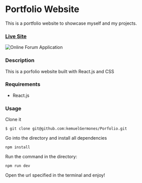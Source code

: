 # Portfolio Website

This is a portfolio website to showcase myself and my projects. 

### [Live Site](https://portfolio-6a152.web.app)

![Online Forum Application](https://res.cloudinary.com/de9dxfdav/image/upload/v1668086348/Project%20Promotion/portfolio_pyvpbe.jpg)

### Description

This is a porfolio website built with React.js and CSS

### Requirements

- React.js

### Usage

Clone it

```
$ git clone git@github.com:kemuelGermones/Porfolio.git
```

Go into the directory and install all dependencies

```
npm install
```

Run the command in the directory:

```
npm run dev
```

Open the url specified in the terminal and enjoy!
